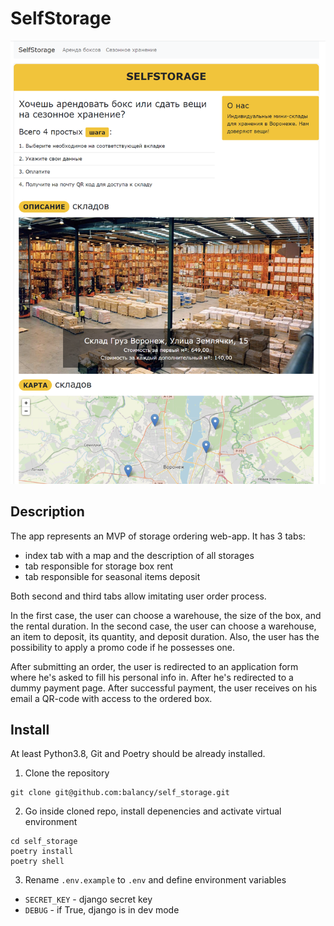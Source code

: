 # SelfStorage

![SelfStorage site](/static/img/selfstorage.png)

## Description

The app represents an MVP of storage ordering web-app. It has 3 tabs:

- index tab with a map and the description of all storages
- tab responsible for storage box rent
- tab responsible for seasonal items deposit

Both second and third tabs allow imitating user order process.

In the first case, the user can choose a warehouse, the size of the box, and the rental duration.
In the second case, the user can choose a warehouse, an item to deposit, its quantity, and deposit duration.
Also, the user has the possibility to apply a promo code if he possesses one.

After submitting an order, the user is redirected to an application form where he's asked to fill his personal info in.
After he's redirected to a dummy payment page.
After successful payment, the user receives on his email a QR-code with access to the ordered box.

## Install

At least Python3.8, Git and Poetry should be already installed.

1. Clone the repository
```
git clone git@github.com:balancy/self_storage.git
```

2. Go inside cloned repo, install depenencies and activate virtual environment
```
cd self_storage
poetry install
poetry shell
```

3. Rename `.env.example` to `.env` and define environment variables

- `SECRET_KEY`  - django secret key
- `DEBUG`       - if True, django is in dev mode
